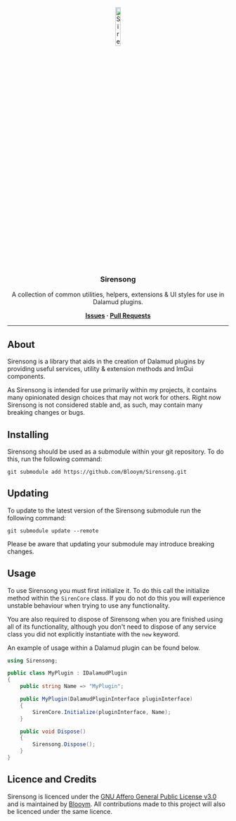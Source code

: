<div align="center">

<img src="./.assets/Icons/icon.png" alt="Sirensong Icon" width="15%" />

### Sirensong

A collection of common utilities, helpers, extensions & UI styles for use in Dalamud plugins.

**[Issues](https://github.com/Blooym/Sirensong/issues) · [Pull Requests](https://github.com/Blooym/Sirensong/pulls)**

</div>

---

## About

Sirensong is a library that aids in the creation of Dalamud plugins by providing useful services, utility & extension methods and ImGui components.

As Sirensong is intended for use primarily within my projects, it contains many opinionated design choices that may not work for others. Right now Sirensong is not considered stable and, as such, may contain many breaking changes or bugs.

## Installing

Sirensong should be used as a submodule within your git repository. To do this, run the following command:

```
git submodule add https://github.com/Blooym/Sirensong.git
```

## Updating

To update to the latest version of the Sirensong submodule run the following command:

```
git submodule update --remote
```

Please be aware that updating your submodule may introduce breaking changes.

## Usage

To use Sirensong you must first initialize it. To do this call the initialize method within the `SirenCore` class. If you do not do this you will experience unstable behaviour when trying to use any functionality.

You are also required to dispose of Sirensong when you are finished using all of its functionality, although you don't need to dispose of any service class you did not explicitly instantiate with the `new` keyword.

An example of usage within a Dalamud plugin can be found below.

```csharp
using Sirensong;

public class MyPlugin : IDalamudPlugin
{
    public string Name => "MyPlugin";

    public MyPlugin(DalamudPluginInterface pluginInterface)
    {
        SirenCore.Initialize(pluginInterface, Name);
    }

    public void Dispose()
    {
        Sirensong.Dispose();
    }
}
```

## Licence and Credits

Sirensong is licenced under the [GNU Affero General Public License v3.0](./LICENSE) and is maintained by [Blooym](https://github.com/Blooym). All contributions made to this project will also be licenced under the same licence.
